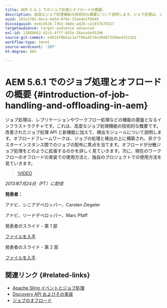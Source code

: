 ```yaml
---
title: AEM 5.6.1 でのジョブ処理とオフロードの概要。
description: 高度なジョブ処理機能の技術的な概要について説明します。ジョブ処理は、レプリケーションやワークフロー処理などの機能の基盤となるインフラストラクチャです。改善されたジョブ処理 API と新機能に加えて、検出モジュールについて説明します。
uuid: 181e3781-8eca-4a5d-879e-15ae4e1f6649
discoiquuid: ee4cd526-7363-4b8e-ad26-c2c937b70327
targetaudience: target-audience advanced
exl-id: 13888662-d1c5-4fff-b55e-38acede95396
source-git-commit: e401bf0b5ac1e7f06a4576e36887358bed352162
workflow-type: tm+mt
source-wordcount: '207'
ht-degree: 96%

---
```


# AEM 5.6.1 でのジョブ処理とオフロードの概要 {#introduction-of-job-handling-and-offloading-in-aem}

ジョブ処理は、レプリケーションやワークフロー処理などの機能の基盤となるインフラストラクチャです。これは、高度なジョブ処理機能の技術的な概要です。改善されたジョブ処理 API と新機能に加えて、検出モジュールについて説明します。オフロードフレームワークは、ジョブの処理と検出の上に構築され、非クラスターインスタンス間でのジョブの配布に焦点を当てます。オフロードが分散ジョブ処理をどのように拡張するのかを詳しく見ていきます。次に、現在のワークフローのオフロードの実装での使用方法と、独自のプロジェクトでの使用方法を見ていきます。

>[!VIDEO](https://video.tv.adobe.com/v/19580/?quality=9)

*2013年7月24日（PT）に配信*

**発表者：**

アドビ、シニアデベロッパー、Carsten Ziegeler

アドビ、リードデベロッパー、Marc Pfaff

発表者のスライド - 第 1 部

[ファイルを入手](assets/jobhandling.pdf)

発表者のスライド - 第 2 部

[ファイルを入手](assets/offloading.pdf)

## 関連リンク {#related-links}

* [Apache Sling イベントとジョブ処理](https://sling.apache.org/documentation/bundles/apache-sling-eventing-and-job-handling.html)
* [Discovery API およびその実装](https://sling.apache.org/documentation/bundles/discovery-api-and-impl.html)
* [ジョブのオフロード](https://docs.adobe.com/docs/en/cq/current/deploying/offloading.html)
